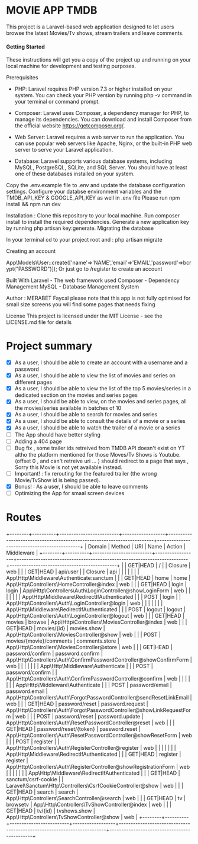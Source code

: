 <h1>MOVIE APP TMDB</h1>

This project is a Laravel-based web application designed to let users browse the latest Movies/Tv shows, stream trailers and leave comments.

<h4>Getting Started</h4>
These instructions will get you a copy of the project up and running on your local machine for development and testing purposes.

<span>Prerequisites</span>

-   PHP: Laravel requires PHP version 7.3 or higher installed on your system. You can check your PHP version by running php -v command in your terminal or command prompt.

-   Composer: Laravel uses Composer, a dependency manager for PHP, to manage its dependencies. You can download and install Composer from the official website https://getcomposer.org/.

-   Web Server: Laravel requires a web server to run the application. You can use popular web servers like Apache, Nginx, or the built-in PHP web server to serve your Laravel application.

-   Database: Laravel supports various database systems, including MySQL, PostgreSQL, SQLite, and SQL Server. You should have at least one of these databases installed on your system.

Copy the .env.example file to .env and update the database configuration settings.
Configure your databse environment variables and the TMDB_API_KEY & GOOGLE_API_KEY as well in .env file
Please run npm install && npm run dev

<span>Installation :</span>
 Clone this repository to your local machine.
 Run composer install to install the required dependencies.
 Generate a new application key by running php artisan key:generate.
Migrating the database

In your terminal cd to your project root and :
php artisan migrate

Creating an account

App\Models\User::create(['name'=>'NAME','email'=>'EMAIL','password'=>bcrypt("PASSWORD")]);
Or just go to /register to create an account

Built With
Laravel - The web framework used
Composer - Dependency Management
MySQL - Database Management System

Author : MERABET Faycal
please note that this app is not fully optimised for small size screens you will find some pages that needs fixing

License
This project is licensed under the MIT License - see the LICENSE.md file for details

<h1>Project summary</h1>

-   [x] As a user, I should be able to create an account with a username and a password
-   [x] As a user, I should be able to view the list of movies and series on different pages
-   [x] As a user, I should be able to view the list of the top 5 movies/series in a dedicated section on the movies and series pages
-   [x] As a user, I should be able to view, on the movies and series pages, all the movies/series available in batches of 10
-   [x] As a user, I should be able to search for movies and series
-   [x] As a user, I should be able to consult the details of a movie or a series
-   [x] As a user, I should be able to watch the trailer of a movie or a series
-   [ ] The App should have better styling
-   [ ] Adding a 404 page
-   [ ] Bug fix , some trailer ids retreived from TMDB API doesn't exist on YT altho the platform mentioned for those Moves/Tv Shows
        is Youtube. (offset 0 , and can't retreive uri ... ) should redirect to a page that says , Sorry this Movie is not yet available instead.
-   [ ] Important! : fix rerouting for the featured trailer (the wrong Movie/TvShow id is being passed).
-   [x] Bonus! : As a user, I should be able to leave comments
-   [ ] Optimizing the App for smaal screen devices

<h1>Routes</h1>

+--------+----------+-------------------------+------------------+------------------------------------------------------------------------+---------------------------------------------+
| Domain | Method | URI | Name | Action | Middleware |
+--------+----------+-------------------------+------------------+------------------------------------------------------------------------+---------------------------------------------+
| | GET|HEAD | / | | Closure | web |
| | GET|HEAD | api/user | | Closure | api |
| | | | | | App\Http\Middleware\Authenticate:sanctum |
| | GET|HEAD | home | home | App\Http\Controllers\HomeController@index | web |
| | GET|HEAD | login | login | App\Http\Controllers\Auth\LoginController@showLoginForm | web |
| | | | | | App\Http\Middleware\RedirectIfAuthenticated |
| | POST | login | | App\Http\Controllers\Auth\LoginController@login | web |
| | | | | | App\Http\Middleware\RedirectIfAuthenticated |
| | POST | logout | logout | App\Http\Controllers\Auth\LoginController@logout | web |
| | GET|HEAD | movies | browse | App\Http\Controllers\MoviesController@index | web |
| | GET|HEAD | movies/{id} | movies.show | App\Http\Controllers\MoviesController@show | web |
| | POST | movies/{movie}/comments | comments.store | App\Http\Controllers\MoviesController@store | web |
| | GET|HEAD | password/confirm | password.confirm | App\Http\Controllers\Auth\ConfirmPasswordController@showConfirmForm | web |
| | | | | | App\Http\Middleware\Authenticate |
| | POST | password/confirm | | App\Http\Controllers\Auth\ConfirmPasswordController@confirm | web |
| | | | | | App\Http\Middleware\Authenticate |
| | POST | password/email | password.email | App\Http\Controllers\Auth\ForgotPasswordController@sendResetLinkEmail | web |
| | GET|HEAD | password/reset | password.request | App\Http\Controllers\Auth\ForgotPasswordController@showLinkRequestForm | web |
| | POST | password/reset | password.update | App\Http\Controllers\Auth\ResetPasswordController@reset | web |
| | GET|HEAD | password/reset/{token} | password.reset | App\Http\Controllers\Auth\ResetPasswordController@showResetForm | web |
| | POST | register | | App\Http\Controllers\Auth\RegisterController@register | web |
| | | | | | App\Http\Middleware\RedirectIfAuthenticated |
| | GET|HEAD | register | register | App\Http\Controllers\Auth\RegisterController@showRegistrationForm | web |
| | | | | | App\Http\Middleware\RedirectIfAuthenticated |
| | GET|HEAD | sanctum/csrf-cookie | | Laravel\Sanctum\Http\Controllers\CsrfCookieController@show | web |
| | GET|HEAD | search | search | App\Http\Controllers\SearchController@search | web |
| | GET|HEAD | tv | browsetv | App\Http\Controllers\TvShowController@index | web |
| | GET|HEAD | tv/{id} | tvshows.show | App\Http\Controllers\TvShowController@show | web |
+--------+----------+-------------------------+------------------+------------------------------------------------------------------------+---------------------------------------------+
